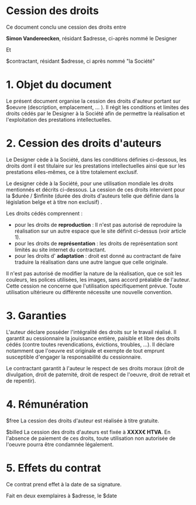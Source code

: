 Cession des droits
===============

Ce document conclu une cession des droits entre 

**Simon Vandereecken**, résidant $adresse, ci-après nommé le Designer

Et 

$contractant, résidant $adresse, ci après nommé "la Société"


# 1. Objet du document

Le présent document organise la cession des droits d'auteur portant sur $oeuvre (description, emplacement, ... ). Il régit les conditions et limites des droits cédés par le Designer à la Société afin de permettre la réalisation et l'exploitation des prestations intellectuelles.

# 2. Cession des droits d'auteurs

Le Designer cède à la Société, dans les conditions définies ci-dessous, les droits dont il est titulaire sur les prestations intellectuelles ainsi que sur les prestations elles-mêmes, ce à titre totalement exclusif.

Le designer cède à la Société, pour une utilisation mondiale les droits mentionnés et décrits ci-dessous. La cession de ces droits intervient pour la $durée / $infinite (durée des droits d'auteurs telle que définie dans la législation belge et à titre non exclusif) .

Les droits cédés comprennent : 
- pour les droits de **reproduction** : Il n'est pas autorisé de reproduire la réalisation sur un autre espace que le site définit ci-dessus (voir article 1). 
- pour les droits de **représentation** : les droits de représentation sont limités au site internet du contractant.
- pour les droits d' **adaptation** : droit est donné au contractant de faire traduire la réalisation dans une autre langue que celle originale.

Il n'est pas autorisé de modifier la nature de la réalisation, que ce soit les couleurs, les polices utilisées, les images, sans accord préalable de l'auteur. Cette cession ne concerne que l'utilisation spécifiquement prévue. Toute utilisation ultérieure ou différente nécessite une nouvelle convention. 

# 3. Garanties

L'auteur déclare posséder l'intégralité des droits sur le travail réalisé. Il garantit au cessionnaire la jouissance entière, paisible et libre des droits cédés (contre toutes revendications, évictions, troubles, ...). Il déclare notamment que l'oeuvre est originale et exempte de tout emprunt susceptible d'engager la responsabilité du cessionnaire.

Le contractant garantit à l'auteur le respect de ses droits moraux (droit de divulgation, droit de paternité, droit de respect de l'oeuvre, droit de retrait et de repentir).

# 4. Rémunération

$free La cession des droits d'auteur est réalisée à titre gratuite.

$billed La cession des droits d'auteurs est fixée à **XXXX€ HTVA**. En l'absence de paiement de ces droits, toute utilisation non autorisée de l'oeuvre pourra être condamnée légalement.

# 5. Effets du contrat

Ce contrat prend effet à la date de sa signature.



Fait en deux exemplaires à $adresse, le $date
